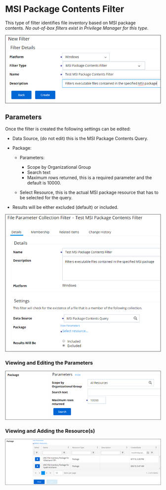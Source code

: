 [title]: # (MSI Package Contents Filter)
[tags]: # (filter types)
[priority]: # (2)
# MSI Package Contents Filter

This type of filter identifies file inventory based on MSI package contents. *No out-of-box filters exist in Privilege Manager for this type*.

![New MSI Package Contents Filter](images/msi/msi-pack-1.png)

## Parameters

Once the filter is created the following settings can be edited:

* Data Source, (do not edit) this is the MSI Package Contents Query.
* Package:

  * Parameters:

    * Scope by Organizational Group
    * Search text
    * Maximum rows returned, this is a required parameter and the default is 10000.
  * Select Resource, this is the actual MSI package resource that has to be selected for the query.
* Results will be either excluded (default) or included.

![Edit the MSI Package Contents Filter](images/msi/msi-pack-2.png)

### Viewing and Editing the Parameters

![Edit the parameters of the MSI Package Contents Filter](images/msi/msi-pack-3.png)

### Viewing and Adding the Resource(s)

![Selecting the MSI Resource for the MSI Package Contents Filter](images/msi/msi-pack-4.png)
